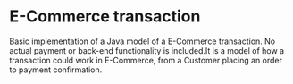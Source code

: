 # E-Commerce transaction
Basic implementation of a Java model of a E-Commerce transaction. No actual payment or back-end functionality is included.It is a model of how a transaction could work in E-Commerce, from a Customer placing an order to payment confirmation.
